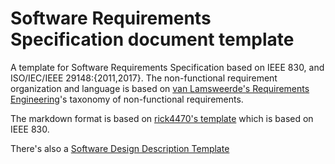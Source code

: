# Software Requirements Specification document template
A template for Software Requirements Specification based on IEEE 830, and ISO/IEC/IEEE 29148:{2011,2017}. The non-functional requirement organization and language is based on [van Lamsweerde's Requirements Engineering](https://www.wiley.com/en-us/Requirements+Engineering%3A+From+System+Goals+to+UML+Models+to+Software+Specifications-p-9780470012703)'s taxonomy of non-functional requirements.

The markdown format is based on [rick4470's template](https://github.com/rick4470/IEEE-SRS-Tempate) which is based on IEEE 830.

There's also a [Software Design Description Template](https://github.com/jam01/SDD-Template)
